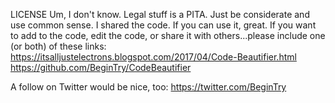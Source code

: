 LICENSE
Um, I don't know. Legal stuff is a PITA. Just be considerate and use common sense. I shared the code. If you can use it, great. If you want to add to the code, edit the code, or share it with others...please include one (or both) of these links:
      https://itsalljustelectrons.blogspot.com/2017/04/Code-Beautifier.html
      https://github.com/BeginTry/CodeBeautifier 
      
 A follow on Twitter would be nice, too: 
       https://twitter.com/BeginTry
